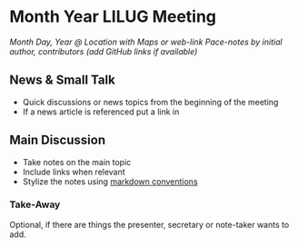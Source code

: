 # Month Year LILUG Meeting
*Month Day, Year @ Location with Maps or web-link*
*Pace-notes by initial author, contributors (add GitHub links if available)*

## News & Small Talk
- Quick discussions or news topics from the beginning of the meeting
- If a news article is referenced put a link in

## Main Discussion
- Take notes on the main topic
- Include links when relevant
- Stylize the notes using [markdown conventions](https://www.markdownguide.org/basic-syntax/)

### Take-Away
Optional, if there are things the presenter, secretary or note-taker wants to add.